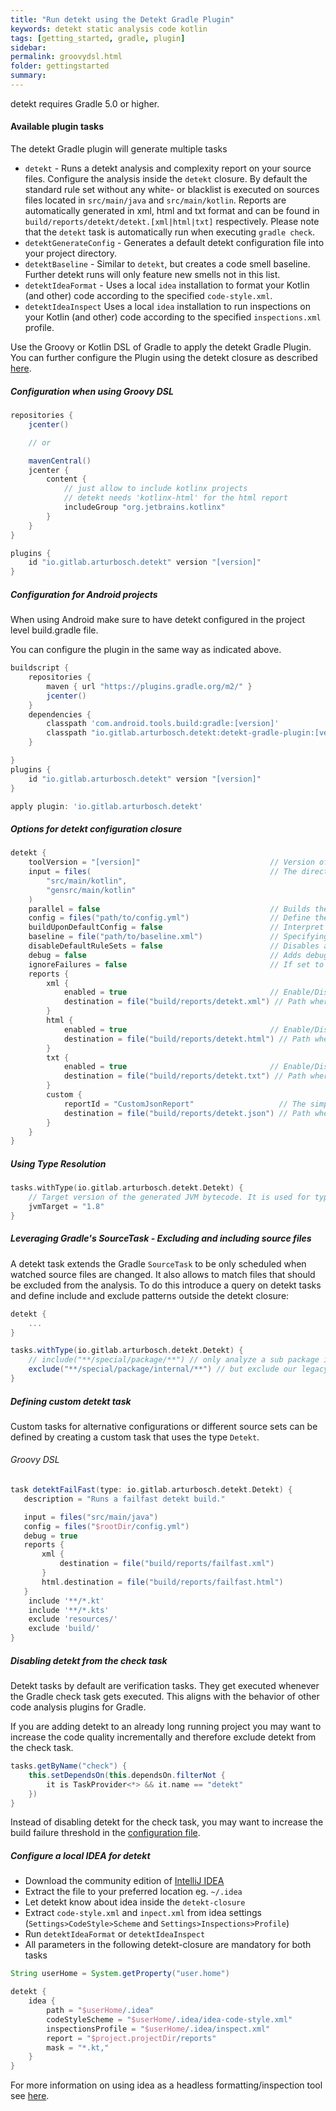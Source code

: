 ```yaml
---
title: "Run detekt using the Detekt Gradle Plugin"
keywords: detekt static analysis code kotlin
tags: [getting_started, gradle, plugin]
sidebar: 
permalink: groovydsl.html
folder: gettingstarted
summary:
---
```


detekt requires Gradle 5.0 or higher.

#### <a name="tasks">Available plugin tasks</a>

The detekt Gradle plugin will generate multiple tasks

- `detekt` - Runs a detekt analysis and complexity report on your source files. Configure the analysis inside the 
`detekt` closure. By default the standard rule set without any white- or blacklist is executed on sources files located
 in `src/main/java` and `src/main/kotlin`. Reports are automatically generated in xml, html and txt format and can be 
 found in `build/reports/detekt/detekt.[xml|html|txt]` respectively. Please note that the `detekt` task is automatically 
 run when executing `gradle check`.
- `detektGenerateConfig` - Generates a default detekt configuration file into your project directory.
- `detektBaseline` - Similar to `detekt`, but creates a code smell baseline. Further detekt runs will only feature new smells not in this list.
- `detektIdeaFormat` - Uses a local `idea` installation to format your Kotlin (and other) code according to the specified `code-style.xml`.
- `detektIdeaInspect` Uses a local `idea` installation to run inspections on your Kotlin (and other) code according to the specified `inspections.xml` profile.

Use the Groovy or Kotlin DSL of Gradle to apply the detekt Gradle Plugin. You can further configure the Plugin
using the detekt closure as described [here](#closure).

##### <a name="gradlegroovy">Configuration when using Groovy DSL</a>

```groovy
repositories {
    jcenter()

    // or

    mavenCentral()
    jcenter {
        content {
            // just allow to include kotlinx projects
            // detekt needs 'kotlinx-html' for the html report
            includeGroup "org.jetbrains.kotlinx"
        }
    }
}

plugins {
    id "io.gitlab.arturbosch.detekt" version "[version]"
}
```

##### <a name="gradleandroid">Configuration for Android projects</a>

When using Android make sure to have detekt configured in the project level build.gradle file.

You can configure the plugin in the same way as indicated above.
```groovy
buildscript {
    repositories {
        maven { url "https://plugins.gradle.org/m2/" }
        jcenter()
    }
    dependencies {
        classpath 'com.android.tools.build:gradle:[version]'
        classpath "io.gitlab.arturbosch.detekt:detekt-gradle-plugin:[version]"
    }

}
plugins {
    id "io.gitlab.arturbosch.detekt" version "[version]"
}

apply plugin: 'io.gitlab.arturbosch.detekt'
```


##### <a name="closure">Options for detekt configuration closure</a>

```groovy
detekt {
    toolVersion = "[version]"                             // Version of the Detekt CLI that will be used. When unspecified the latest detekt version found will be used. Override to stay on the same version.
    input = files(                                        // The directories where detekt looks for input files. Defaults to `files("src/main/java", "src/main/kotlin")`.
        "src/main/kotlin",
        "gensrc/main/kotlin"
    )
    parallel = false                                      // Builds the AST in parallel. Rules are always executed in parallel. Can lead to speedups in larger projects. `false` by default.
    config = files("path/to/config.yml")                  // Define the detekt configuration(s) you want to use. Defaults to the default detekt configuration.
    buildUponDefaultConfig = false                        // Interpret config files as updates to the default config. `false` by default.
    baseline = file("path/to/baseline.xml")               // Specifying a baseline file. All findings stored in this file in subsequent runs of detekt.
    disableDefaultRuleSets = false                        // Disables all default detekt rulesets and will only run detekt with custom rules defined in plugins passed in with `detektPlugins` configuration. `false` by default.
    debug = false                                         // Adds debug output during task execution. `false` by default.
    ignoreFailures = false                                // If set to `true` the build does not fail when the maxIssues count was reached. Defaults to `false`.
    reports {
        xml {
            enabled = true                                // Enable/Disable XML report (default: true)
            destination = file("build/reports/detekt.xml") // Path where XML report will be stored (default: `build/reports/detekt/detekt.xml`)
        }
        html {
            enabled = true                                // Enable/Disable HTML report (default: true)
            destination = file("build/reports/detekt.html") // Path where HTML report will be stored (default: `build/reports/detekt/detekt.html`)
        }
        txt {
            enabled = true                                // Enable/Disable TXT report (default: true)
            destination = file("build/reports/detekt.txt") // Path where TXT report will be stored (default: `build/reports/detekt/detekt.txt`)
        }
        custom {
            reportId = "CustomJsonReport"                   // The simple class name of your custom report.
            destination = file("build/reports/detekt.json") // Path where report will be stored
        }
    }
}
```

##### Using Type Resolution

```kotlin
tasks.withType(io.gitlab.arturbosch.detekt.Detekt) {
    // Target version of the generated JVM bytecode. It is used for type resolution.
    jvmTarget = "1.8"
}
```

##### <a name="excluding">Leveraging Gradle's SourceTask - Excluding and including source files</a>

A detekt task extends the Gradle `SourceTask` to be only scheduled when watched source files are changed.
It also allows to match files that should be excluded from the analysis.
To do this introduce a query on detekt tasks and define include and exclude patterns outside the detekt closure:

```groovy
detekt {
    ...
}

tasks.withType(io.gitlab.arturbosch.detekt.Detekt) {
    // include("**/special/package/**") // only analyze a sub package inside src/main/kotlin
    exclude("**/special/package/internal/**") // but exclude our legacy internal package
}
```

##### <a name="customdetekttask">Defining custom detekt task</a>

Custom tasks for alternative configurations or different source sets can be defined by creating a custom task that
uses the type `Detekt`.

###### Groovy DSL
```groovy
task detektFailFast(type: io.gitlab.arturbosch.detekt.Detekt) {
   description = "Runs a failfast detekt build."

   input = files("src/main/java")
   config = files("$rootDir/config.yml")
   debug = true
   reports {
       xml {
           destination = file("build/reports/failfast.xml")
       }
       html.destination = file("build/reports/failfast.html")
   }
    include '**/*.kt'
    include '**/*.kts'
    exclude 'resources/'
    exclude 'build/'
}
```

##### <a name="check-lifecycle">Disabling detekt from the check task</a>

Detekt tasks by default are verification tasks. They get executed whenever the Gradle check task gets executed.
This aligns with the behavior of other code analysis plugins for Gradle.

If you are adding detekt to an already long running project you may want to increase the code quality incrementally and therefore
exclude detekt from the check task.

```gradle
tasks.getByName("check") {
    this.setDependsOn(this.dependsOn.filterNot {
        it is TaskProvider<*> && it.name == "detekt"
    })
}
```

Instead of disabling detekt for the check task, you may want to increase the build failure threshold in the [configuration file](../configurations.md).

##### <a name="idea">Configure a local IDEA for detekt</a>

- Download the community edition of [IntelliJ IDEA](https://www.jetbrains.com/idea/download/)
- Extract the file to your preferred location eg. `~/.idea`
- Let detekt know about idea inside the `detekt-closure`
- Extract `code-style.xml` and `inpect.xml` from idea settings (`Settings>CodeStyle>Scheme` and `Settings>Inspections>Profile`)
- Run `detektIdeaFormat` or `detektIdeaInspect`
- All parameters in the following detekt-closure are mandatory for both tasks

```groovy
String userHome = System.getProperty("user.home")

detekt {
    idea {
        path = "$userHome/.idea"
        codeStyleScheme = "$userHome/.idea/idea-code-style.xml"
        inspectionsProfile = "$userHome/.idea/inspect.xml"
        report = "$project.projectDir/reports"
        mask = "*.kt,"
    }
}
```

For more information on using idea as a headless formatting/inspection tool see [here](https://www.jetbrains.com/help/idea/working-with-intellij-idea-features-from-command-line.html).
